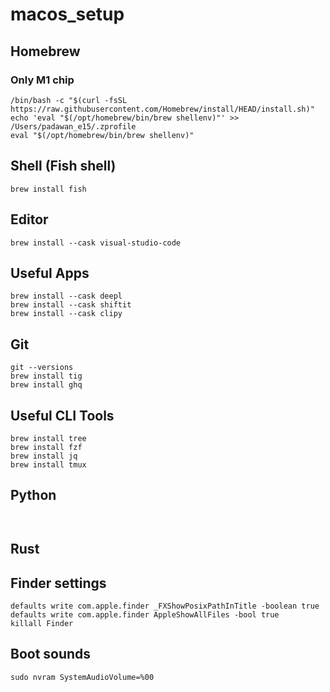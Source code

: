 # macos_setup


## Homebrew




### Only M1 chip
```
/bin/bash -c "$(curl -fsSL https://raw.githubusercontent.com/Homebrew/install/HEAD/install.sh)"
echo 'eval "$(/opt/homebrew/bin/brew shellenv)"' >> /Users/padawan_e15/.zprofile
eval "$(/opt/homebrew/bin/brew shellenv)"
```

## Shell (Fish shell)

```
brew install fish
```

## Editor
```
brew install --cask visual-studio-code
```

## Useful Apps

```
brew install --cask deepl
brew install --cask shiftit
brew install --cask clipy
```

## Git
```
git --versions
brew install tig
brew install ghq
```

## Useful CLI Tools

```
brew install tree
brew install fzf
brew install jq
brew install tmux
```

## Python
```


```


## Rust


## Finder settings

```
defaults write com.apple.finder _FXShowPosixPathInTitle -boolean true
defaults write com.apple.finder AppleShowAllFiles -bool true
killall Finder
```

## Boot sounds

```
sudo nvram SystemAudioVolume=%00
```

